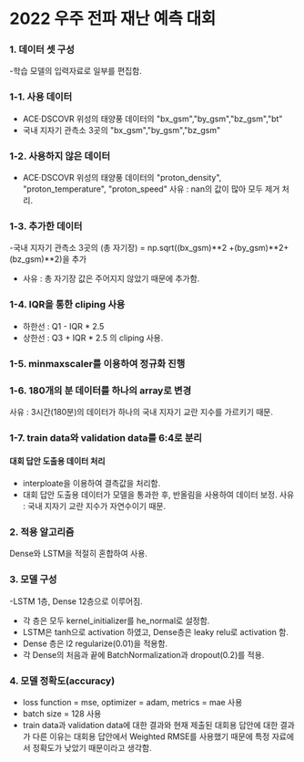 # 2022 우주 전파 재난 예측 대회

### 1. 데이터 셋 구성
-학습 모델의 입력자료로 일부를 편집함.
### 1-1. 사용 데이터
- ACE·DSCOVR 위성의 태양풍 데이터의 &quot;bx_gsm&quot;,&quot;by_gsm&quot;,&quot;bz_gsm&quot;,&quot;bt&quot;
- 국내 지자기 관측소 3곳의 &quot;bx_gsm&quot;,&quot;by_gsm&quot;,&quot;bz_gsm&quot;
### 1-2. 사용하지 않은 데이터
- ACE·DSCOVR 위성의 태양풍 데이터의 &quot;proton_density&quot;, &quot;proton_temperature&quot;, &quot;proton_speed&quot;
 사유 : nan의 값이 많아 모두 제거 처리.
### 1-3. 추가한 데이터
-국내 지자기 관측소 3곳의 (총 자기장) = np.sqrt((bx_gsm)**2 +(by_gsm)**2+(bz_gsm)**2)을 추가
- 사유 : 총 자기장 값은 주어지지 않았기 때문에 추가함.
### 1-4. IQR을 통한 cliping 사용
- 하한선 : Q1 - IQR * 2.5
- 상한선 : Q3 + IQR * 2.5
의 cliping 사용.
### 1-5. minmaxscaler를 이용하여 정규화 진행
### 1-6. 180개의 분 데이터를 하나의 array로 변경
 사유 : 3시간(180분)의 데이터가 하나의 국내 지자기 교란 지수를 가르키기 때문.
### 1-7. train data와 validation data를 6:4로 분리


#### 대회 답안 도출용 데이터 처리
- interploate을 이용하여 결측값을 처리함.
- 대회 답안 도출용 데이터가 모델을 통과한 후, 반올림을 사용하여 데이터 보정.
사유 : 국내 지자기 교란 지수가 자연수이기 때문.
### 2. 적용 알고리즘
Dense와 LSTM을 적절히 혼합하여 사용.

### 3. 모델 구성
-LSTM 1층, Dense 12층으로 이루어짐.
- 각 층은 모두 kernel_initializer를 he_normal로 설정함.
- LSTM은 tanh으로 activation 하였고, Dense층은 leaky relu로 activation 함.
- Dense 층은 l2 regularize(0.01)을 적용함.
- 각 Dense의 처음과 끝에 BatchNormalization과 dropout(0.2)를 적용.

### 4. 모델 정확도(accuracy)
- loss function = mse, optimizer = adam, metrics = mae 사용
- batch size = 128 사용
- train data과 validation data에 대한 결과와 현재 제출된 대회용 답안에 대한 결과가
다른 이유는 대회용 답안에서 Weighted RMSE를 사용했기 때문에 특정 자료에서
정확도가 낮았기 때문이라고 생각함.
